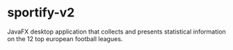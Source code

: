# sportify-v2
JavaFX desktop application that collects and presents statistical information on the 12 top european football leagues.
